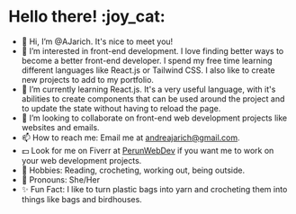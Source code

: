 
<h1>Hello there! :joy_cat:</h1>

- 👋 Hi, I’m @AJarich. It's nice to meet you!
- 👀 I’m interested in front-end development. I love finding better ways to become a better front-end developer. I spend my free time learning different languages like React.js or Tailwind CSS. I also like to create new projects to add to my portfolio.
- 🌱 I’m currently learning React.js. It's a very useful language, with it's abilities to create components that can be used around the project and to update the state without having to reload the page.
- 💞️ I’m looking to collaborate on front-end web development projects like websites and emails.
- 📫 How to reach me: Email me at andreajarich@gmail.com.
- :dollar: Look for me on Fiverr at <a href="https://www.fiverr.com/perunwebdev?up_rollout=true">PerunWebDev</a> if you want me to work on your web development projects.
- :art: Hobbies: Reading, crocheting, working out, being outside.
- :woman: Pronouns: She/Her
- :sparkles: Fun Fact: I like to turn plastic bags into yarn and crocheting them into things like bags and birdhouses.


